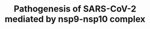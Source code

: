 ---
annotations:
- id: PW:0000013
  parent: disease pathway
  type: Pathway Ontology
  value: disease pathway
- id: PW:0000004
  parent: regulatory pathway
  type: Pathway Ontology
  value: regulatory pathway
- id: DOID:934
  parent: disease by infectious agent
  type: Disease Ontology
  value: viral infectious disease
- id: DOID:0080600
  parent: disease by infectious agent
  type: Disease Ontology
  value: COVID-19
- id: DOID:2945
  parent: disease by infectious agent
  type: Disease Ontology
  value: severe acute respiratory syndrome
- id: PW:0000024
  parent: regulatory pathway
  type: Pathway Ontology
  value: inflammatory response pathway
authors:
- Rex D A B
- Khanspers
- Egonw
- AlexanderPico
- Eweitz
- Finterly
- IsabelWassink
citedin:
- link: PMC8427577
  title: Extensive alternative splicing triggered by mitonuclear mismatch in naturally
    introgressed Rhinolophus bats (2021)
communities:
- COVID19
description: Virus-host interactome and proteomic survey of PMBCs from COVID-19 patients
  reveal potential virulence factors influencing SARS-CoV-2 pathogenesis
last-edited: 2021-12-22
ndex: d354577a-8b70-11eb-9e72-0ac135e8bacf
organisms:
- Homo sapiens
redirect_from:
- /index.php/Pathway:WP4884
- /instance/WP4884
- /instance/WP4884_r124646
revision: r124646
schema-jsonld:
- '@context': https://schema.org/
  '@id': https://wikipathways.github.io/pathways/WP4884.html
  '@type': Dataset
  creator:
    '@type': Organization
    name: WikiPathways
  description: Virus-host interactome and proteomic survey of PMBCs from COVID-19
    patients reveal potential virulence factors influencing SARS-CoV-2 pathogenesis
  keywords:
  - CD2
  - CD247
  - CD3E
  - CD3G
  - CD4
  - CD8A
  - CD8B
  - CRP
  - FYN
  - HLA-DRA
  - HLA-DRB1
  - HLA-DRB4
  - HLA-DRB5
  - IGHE
  - IGHG1
  - IGHG2
  - IGHG4
  - IGLC2
  - IGLL1
  - IL-6
  - IL-8
  - LBP
  - LCK
  - MMP25
  - NKRF
  - NLRP1
  - PRG3
  - TRAC
  - TRBC1
  - ZAP70
  - nsp10
  - nsp9
  license: CC0
  name: Pathogenesis of SARS-CoV-2 mediated by nsp9-nsp10 complex
seo: CreativeWork
title: Pathogenesis of SARS-CoV-2 mediated by nsp9-nsp10 complex
wpid: WP4884
---